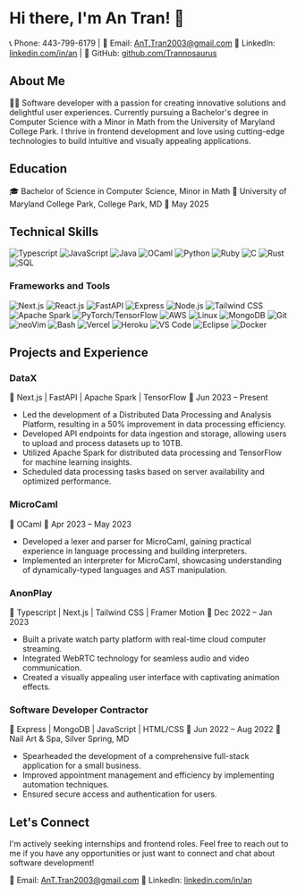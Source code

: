# Hi there, I'm An Tran! 👋

📞 Phone: 443-799-6179 | 📧 Email: AnT.Tran2003@gmail.com
💼 LinkedIn: [linkedin.com/in/an](https://linkedin.com/in/an) | 🐙 GitHub: [github.com/Trannosaurus](https://github.com/Trannosaurus)

## About Me

👨‍💻 Software developer with a passion for creating innovative solutions and delightful user experiences. Currently pursuing a Bachelor's degree in Computer Science with a Minor in Math from the University of Maryland College Park. I thrive in frontend development and love using cutting-edge technologies to build intuitive and visually appealing applications.

## Education

🎓 Bachelor of Science in Computer Science, Minor in Math
🏫 University of Maryland College Park, College Park, MD
📅 May 2025

## Technical Skills

![Typescript](https://img.shields.io/badge/-Typescript-3178C6?logo=typescript&logoColor=white)
![JavaScript](https://img.shields.io/badge/-JavaScript-F7DF1E?logo=javascript&logoColor=black)
![Java](https://img.shields.io/badge/-Java-007396?logo=java&logoColor=white)
![OCaml](https://img.shields.io/badge/-OCaml-EC6813?logo=ocaml&logoColor=white)
![Python](https://img.shields.io/badge/-Python-3776AB?logo=python&logoColor=white)
![Ruby](https://img.shields.io/badge/-Ruby-CC342D?logo=ruby&logoColor=white)
![C](https://img.shields.io/badge/-C-00599C?logo=c&logoColor=white)
![Rust](https://img.shields.io/badge/-Rust-000000?logo=rust&logoColor=white)
![SQL](https://img.shields.io/badge/-SQL-4479A1?logo=postgresql&logoColor=white)

### Frameworks and Tools

![Next.js](https://img.shields.io/badge/-Next.js-000000?logo=next.js&logoColor=white)
![React.js](https://img.shields.io/badge/-React.js-61DAFB?logo=react&logoColor=white)
![FastAPI](https://img.shields.io/badge/-FastAPI-009688?logo=fastapi&logoColor=white)
![Express](https://img.shields.io/badge/-Express-000000?logo=express&logoColor=white)
![Node.js](https://img.shields.io/badge/-Node.js-339933?logo=node.js&logoColor=white)
![Tailwind CSS](https://img.shields.io/badge/-Tailwind%20CSS-38B2AC?logo=tailwind-css&logoColor=white)
![Apache Spark](https://img.shields.io/badge/-Apache%20Spark-E25A1C?logo=apache-spark&logoColor=white)
![PyTorch/TensorFlow](https://img.shields.io/badge/-PyTorch/TensorFlow-EE4C2C?logo=pytorch&logoColor=white)
![AWS](https://img.shields.io/badge/-AWS-232F3E?logo=amazon-aws&logoColor=white)
![Linux](https://img.shields.io/badge/-Linux-000000?logo=linux&logoColor=white)
![MongoDB](https://img.shields.io/badge/-MongoDB-47A248?logo=mongodb&logoColor=white)
![Git](https://img.shields.io/badge/-Git-F05032?logo=git&logoColor=white)
![neoVim](https://img.shields.io/badge/-neoVim-57A143?logo=neovim&logoColor=white)
![Bash](https://img.shields.io/badge/-Bash-4EAA25?logo=gnu-bash&logoColor=white)
![Vercel](https://img.shields.io/badge/-Vercel-000000?logo=vercel&logoColor=white)
![Heroku](https://img.shields.io/badge/-Heroku-430098?logo=heroku&logoColor=white)
![VS Code](https://img.shields.io/badge/-VS%20Code-007ACC?logo=visual-studio-code&logoColor=white)
![Eclipse](https://img.shields.io/badge/-Eclipse-2C2255?logo=eclipse&logoColor=white)
![Docker](https://img.shields.io/badge/-Docker-2496ED?logo=docker&logoColor=white)

## Projects and Experience

### DataX

🌟 Next.js | FastAPI | Apache Spark | TensorFlow
📅 Jun 2023 – Present

- Led the development of a Distributed Data Processing and Analysis Platform, resulting in a 50% improvement in data processing efficiency.
- Developed API endpoints for data ingestion and storage, allowing users to upload and process datasets up to 10TB.
- Utilized Apache Spark for distributed data processing and TensorFlow for machine learning insights.
- Scheduled data processing tasks based on server availability and optimized performance.

### MicroCaml

🌟 OCaml
📅 Apr 2023 – May 2023

- Developed a lexer and parser for MicroCaml, gaining practical experience in language processing and building interpreters.
- Implemented an interpreter for MicroCaml, showcasing understanding of dynamically-typed languages and AST manipulation.

### AnonPlay

🌟 Typescript | Next.js | Tailwind CSS | Framer Motion
📅 Dec 2022 – Jan 2023

- Built a private watch party platform with real-time cloud computer streaming.
- Integrated WebRTC technology for seamless audio and video communication.
- Created a visually appealing user interface with captivating animation effects.

### Software Developer Contractor

🌟 Express | MongoDB | JavaScript | HTML/CSS
📅 Jun 2022 – Aug 2022
🏢 Nail Art & Spa, Silver Spring, MD

- Spearheaded the development of a comprehensive full-stack application for a small business.
- Improved appointment management and efficiency by implementing automation techniques.
- Ensured secure access and authentication for users.

## Let's Connect

I'm actively seeking internships and frontend roles. Feel free to reach out to me if you have any opportunities or just want to connect and chat about software development!

💌 Email: AnT.Tran2003@gmail.com
🤝 LinkedIn: [linkedin.com/in/an](https://linkedin.com/in/an)

<!--
**Trannosaurus/Trannosaurus** is a ✨ _special_ ✨ repository because its `README.md` (this file) appears on your GitHub profile.

Here are some ideas to get you started:

- 🔭 I’m currently working on ...
- 🌱 I’m currently learning ...
- 👯 I’m looking to collaborate on ...
- 🤔 I’m looking for help with ...
- 💬 Ask me about ...
- 📫 How to reach me: ...
- 😄 Pronouns: ...
- ⚡ Fun fact: ...
-->
